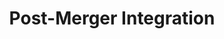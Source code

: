 ---
title:  "Post-Merger Integration"
layout: services
categories: [Mergers-and-Acquisitions]
order: 2
intro: SLKone assesses and plans the needs of each integration based on the size of the transaction, the complexity of the processes within the businesses, the nature of the transaction (stock vs. asset, friendly vs. takeover, etc.), and/or the amount of change anticipated through the integration of people, processes, and systems. Our disciplined approach to project management ensures results with minimal disruption to the business.
---
